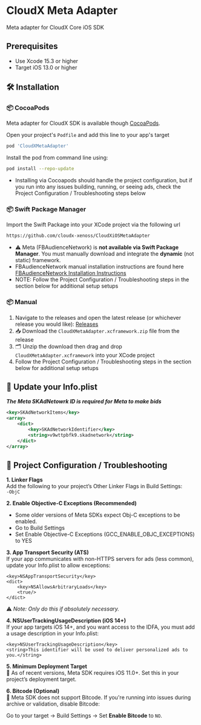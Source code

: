 # CloudX Meta Adapter
Meta adapter for CloudX Core iOS SDK

## Prerequisites

- Use Xcode 15.3 or higher
- Target iOS 13.0 or higher

## 🛠️ Installation

### 📦 CocoaPods

Meta adapter for CloudX SDK is available though [CocoaPods](https://guides.cocoapods.org/using/getting-started.html).

Open your project's `Podfile` and add this line to your app's target
```ruby
pod 'CloudXMetaAdapter'
```

Install the pod from command line using:
```bash
pod install --repo-update
```
- Installing via Cocoapods should handle the project configuration, but if you run into any issues building, running, or seeing ads, check the Project Configuration / Troubleshooting steps below

### 📦 Swift Package Manager

Import the Swift Package into your XCode project via the following url
```bash
https://github.com/cloudx-xenoss/CloudXiOSMetaAdapter
```
- ⚠️ Meta (FBAudienceNetwork) is **not available via Swift Package Manager**. You must manually download and integrate the **dynamic** (not static) framework.
- FBAudienceNetwork manual installation instructions are found here [FBAudienceNetwork Installation Instructions](https://developers.facebook.com/docs/audience-network/setting-up/platform-setup/ios/add-sdk) 
- NOTE: Follow the Project Configuration / Troubleshooting steps in the section below for additional setup setups

### 📦 Manual  
1. Navigate to the releases and open the latest release (or whichever release you would like): [Releases](https://github.com/cloudx-xenoss/CloudXiOSMetaAdapter/releases)  
2. 📥 Download the `CloudXMetaAdapter.xcframework.zip` file from the release  
3. 🗂️ Unzip the download then drag and drop `CloudXMetaAdapter.xcframework` into your XCode project
4. Follow the Project Configuration / Troubleshooting steps in the section below for additional setup setups

## 📄 Update your Info.plist

***The Meta SKAdNetowrk ID is required for Meta to make bids***
```xml
<key>SKAdNetworkItems</key>
<array>
    <dict>
        <key>SKAdNetworkIdentifier</key>
        <string>v9wttpbfk9.skadnetwork</string>
    </dict>
</array>
```

## 🧰 Project Configuration / Troubleshooting

**1. Linker Flags**  
Add the following to your project’s Other Linker Flags in Build Settings:  
`-ObjC`

**2. Enable Objective-C Exceptions (Recommended)**
- Some older versions of Meta SDKs expect Obj-C exceptions to be enabled.
- Go to Build Settings
- Set Enable Objective-C Exceptions (GCC_ENABLE_OBJC_EXCEPTIONS) to YES


**3. App Transport Security (ATS)**  
If your app communicates with non-HTTPS servers for ads (less common), update your Info.plist to allow exceptions:  
```
<key>NSAppTransportSecurity</key>
<dict>
    <key>NSAllowsArbitraryLoads</key>
    <true/>
</dict>
```
⚠️ *Note: Only do this if absolutely necessary.*


**4. NSUserTrackingUsageDescription (iOS 14+)**  
If your app targets iOS 14+, and you want access to the IDFA, you must add a usage description in your Info.plist:
```
<key>NSUserTrackingUsageDescription</key>
<string>This identifier will be used to deliver personalized ads to you.</string>
```

**5. Minimum Deployment Target**  
📱 As of recent versions, Meta SDK requires iOS 11.0+. Set this in your project’s deployment target.


**6. Bitcode (Optional)**  
🚫 Meta SDK does not support Bitcode. If you're running into issues during archive or validation, disable Bitcode:  

Go to your target → Build Settings → Set **Enable Bitcode** to `NO`.
